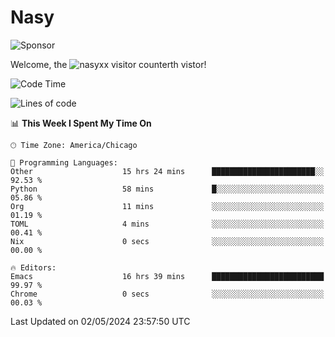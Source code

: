 # Nasy

<!--
<p align="center">
<img height="200" src="https://github-readme-stats.vercel.app/api?username=nasyxx&count_private=true&show_icons=true&theme=dracula&include_all_commits=true"/>
<img height="200" src="https://github-readme-stats.vercel.app/api/top-langs/?username=nasyxx&theme=dracula&hide=html,jupyter+notebook&count_private=true&show_icons=true"/>
</p>

  
----------------
-->

![Sponsor](https://img.shields.io/static/v1.svg?label=Sponsor&message=%E2%9D%A4&logo=GitHub&style=flat&color=pink)
 
Welcome, the ![nasyxx visitor counter](https://count.getloli.com/get/@nasyxx?theme=rule34)th vistor!
 
<!--START_SECTION:waka-->
![Code Time](http://img.shields.io/badge/Code%20Time-4%2C425%20hrs%2027%20mins-blue)

![Lines of code](https://img.shields.io/badge/From%20Hello%20World%20I%27ve%20Written-6.3%20million%20lines%20of%20code-blue)

📊 **This Week I Spent My Time On** 

```text
🕑︎ Time Zone: America/Chicago

💬 Programming Languages: 
Other                    15 hrs 24 mins      ███████████████████████░░   92.53 % 
Python                   58 mins             █░░░░░░░░░░░░░░░░░░░░░░░░   05.86 % 
Org                      11 mins             ░░░░░░░░░░░░░░░░░░░░░░░░░   01.19 % 
TOML                     4 mins              ░░░░░░░░░░░░░░░░░░░░░░░░░   00.41 % 
Nix                      0 secs              ░░░░░░░░░░░░░░░░░░░░░░░░░   00.00 % 

🔥 Editors: 
Emacs                    16 hrs 39 mins      █████████████████████████   99.97 % 
Chrome                   0 secs              ░░░░░░░░░░░░░░░░░░░░░░░░░   00.03 % 
```


 Last Updated on 02/05/2024 23:57:50 UTC
<!--END_SECTION:waka-->

<!-- ![visitors](https://visitor-badge.laobi.icu/badge?page_id=nasyxx.nasyxx) -->

